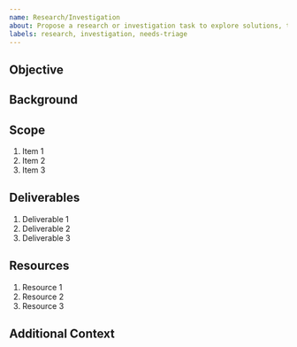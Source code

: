 ```yaml
---
name: Research/Investigation
about: Propose a research or investigation task to explore solutions, technologies, or optimizations.
labels: research, investigation, needs-triage
---
```


## Objective

<!-- Clearly state what you're trying to achieve with this research or investigation. -->

## Background

<!-- Provide any background information to help clarify why this research is necessary. -->

## Scope

<!-- Define the scope of the research. What is covered and what is not? -->

1. Item 1
2. Item 2
3. Item 3

## Deliverables

<!-- What should this research provide at the end? Could be a report, a proof of concept, code snippets, etc. -->

1. Deliverable 1
2. Deliverable 2
3. Deliverable 3

## Resources

<!-- Any recommended resources to help with this research? Could be documentation, external blog posts, or tutorials. -->

1. Resource 1
2. Resource 2
3. Resource 3

## Additional Context

<!-- Add any other information that may be useful for whoever picks up this research task. -->
